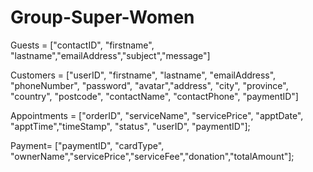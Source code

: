 # Group-Super-Women

Guests = ["contactID", "firstname", "lastname","emailAddress","subject","message"]

Customers = ["userID", "firstname", "lastname", "emailAddress", "phoneNumber", "password", "avatar","address", "city", "province", "country", "postcode", "contactName", "contactPhone", "paymentID"]


Appointments = ["orderID", "serviceName", "servicePrice", "apptDate", "apptTime","timeStamp", "status", "userID", "paymentID"];


Payment= ["paymentID", "cardType", "ownerName","servicePrice","serviceFee","donation","totalAmount"];
